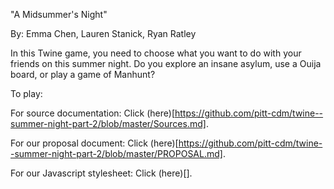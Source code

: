 ﻿"A Midsummer's Night"

By: Emma Chen, Lauren Stanick, Ryan Ratley

In this Twine game, you need to choose what you want to do with your friends on this summer night. Do you explore an insane asylum, use a Ouija board, or play a game of Manhunt?

To play: 

For source documentation: Click (here)[https://github.com/pitt-cdm/twine--summer-night-part-2/blob/master/Sources.md].

For our proposal document: Click (here)[https://github.com/pitt-cdm/twine--summer-night-part-2/blob/master/PROPOSAL.md].

For our Javascript stylesheet: Click (here)[].